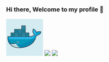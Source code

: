 ### Hi there, Welcome to my profile 👋
![](rsz_68747470733a2f2f692e70696e696d672e636f6d2f6f726967696e616c732f66352f35652f38302f66353565383035396561393435616266643638303462383837646434613061662e676966.gif) ![](https://www.signalfx.com/wp-content/uploads/Kubernetes-logo-470x336.png) ![](https://seeklogo.com/images/G/git-logo-A1D01DDA30-seeklogo.com.png)

<!--
**etashsingh/etashsingh** is a ✨ _special_ ✨ repository because its `README.md` (this file) appears on your GitHub profile.

Here are some ideas to get you started:

- 🔭 I’m currently working on ...
- 🌱 I’m currently learning ...
- 👯 I’m looking to collaborate on ...
- 🤔 I’m looking for help with ...
- 💬 Ask me about ...
- 📫 How to reach me: ...
- 😄 Pronouns: ...
- ⚡ Fun fact: ...
-->
